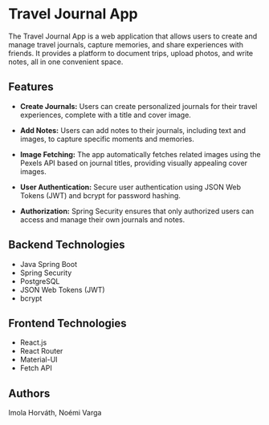 # Travel Journal App

The Travel Journal App is a web application that allows users to create and manage travel journals, capture memories, and share experiences with friends. It provides a platform to document trips, upload photos, and write notes, all in one convenient space.

## Features

- **Create Journals:** Users can create personalized journals for their travel experiences, complete with a title and cover image.

- **Add Notes:** Users can add notes to their journals, including text and images, to capture specific moments and memories.

- **Image Fetching:** The app automatically fetches related images using the Pexels API based on journal titles, providing visually appealing cover images.

- **User Authentication:** Secure user authentication using JSON Web Tokens (JWT) and bcrypt for password hashing.

- **Authorization:** Spring Security ensures that only authorized users can access and manage their own journals and notes.

## Backend Technologies

- Java Spring Boot
- Spring Security
- PostgreSQL
- JSON Web Tokens (JWT)
- bcrypt

## Frontend Technologies

- React.js
- React Router
- Material-UI
- Fetch API

## Authors

Imola Horváth, Noémi Varga
